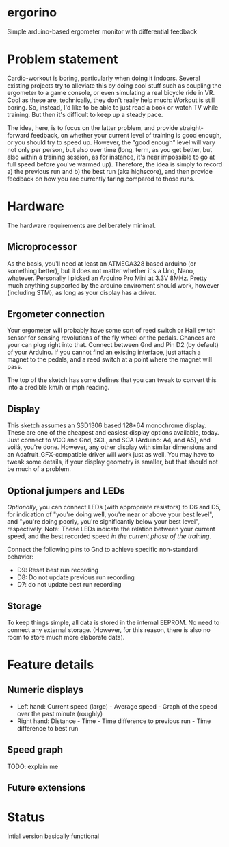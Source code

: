 # ergorino
Simple arduino-based ergometer monitor with differential feedback

# Problem statement
Cardio-workout is boring, particularly when doing it indoors. Several existing projects try to alleviate this by doing cool stuff such as
coupling the ergometer to a game console, or even simulating a real bicycle ride in VR. Cool as these are, technically, they don't really help much:
Workout is still boring. So, instead, I'd like to be able to just read a book or watch TV while training. But then it's difficult to keep up a
steady pace.

The idea, here, is to focus on the latter problem, and provide straight-forward feedback, on whether your current level of training is good enough,
or you should try to speed up. However, the "good enough" level will vary not only per person, but also over time (long, term, as you get better,
but also within a training session, as for instance, it's near impossible to go at full speed before you've warmed up). Therefore, the idea is simply
to record a) the previous run and b) the best run (aka highscore), and then provide feedback on how you are currently faring compared to those runs.

# Hardware
The hardware requirements are deliberately minimal.

## Microprocessor
As the basis, you'll need at least an ATMEGA328 based arduino (or something better), but it does not matter whether it's a Uno, Nano, whatever. Personally
I picked an Arduino Pro Mini at 3.3V 8MHz. Pretty much anything supported by the arduino enviroment should work, however (including STM), as long as your
display has a driver.

## Ergometer connection
Your ergometer will probably have some sort of reed switch or Hall switch sensor for sensing revolutions of the fly wheel or the pedals. Chances are your
can plug right into that. Connect between Gnd and Pin D2 (by default) of your Arduino. If you cannot find an existing interface, just attach a magnet to the pedals, and a
reed switch at a point where the magnet will pass.

The top of the sketch has some defines that you can tweak to convert this into a credible km/h or mph reading.

## Display
This sketch assumes an SSD1306 based 128*64 monochrome display. These are one of the cheapest and easiest display options available, today. Just connect to VCC and Gnd,
SCL, and SCA (Arduino: A4, and A5), and voilá, you're done. However, any other display with similar dimensions and an Adafruit_GFX-compatible driver will work just as
well. You may have to tweak some details, if your display geometry is smaller, but that should not be much of a problem.

## Optional jumpers and LEDs
_Optionally_, you can connect LEDs (with appropriate resistors) to D6 and D5, for indication of "you're doing well, you're near or above your best level", and "you're doing
poorly, you're significantly below your best level", respectively. Note: These LEDs indicate the relation between your current speed, and the best recorded speed
_in the current phase of the training_.

Connect the following pins to Gnd to achieve specific non-standard behavior:
- D9: Reset best run recording
- D8: Do not update previous run recording
- D7: do not update best run recording

## Storage
To keep things simple, all data is stored in the internal EEPROM. No need to connect any external storage. (However, for this reason, there is also no room to store much
more elaborate data).

# Feature details

## Numeric displays
- Left hand: Current speed (large) - Average speed - Graph of the speed over the past minute (roughly)
- Right hand: Distance - Time - Time difference to previous run - Time difference to best run

## Speed graph
TODO: explain me

## Future extensions

# Status
Intial version basically functional

